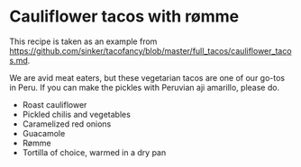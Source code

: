 # Cauliflower tacos with rømme

This recipe is taken as an example from https://github.com/sinker/tacofancy/blob/master/full_tacos/cauliflower_tacos.md.

We are avid meat eaters, but these vegetarian tacos are one of our go-tos in
Peru. If you can make the pickles with Peruvian aji amarillo, please do.

- Roast cauliflower
- Pickled chilis and vegetables
- Caramelized red onions
- Guacamole
- Rømme
- Tortilla of choice, warmed in a dry pan